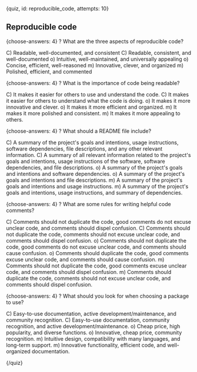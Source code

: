 
{quiz, id: reproducible_code, attempts: 10}

## Reproducible code

{choose-answers: 4}
? What are the three aspects of reproducible code?

C) Readable, well-documented, and consistent
C) Readable, consistent, and well-documented
o) Intuitive, well-maintained, and universally appealing
o) Concise, efficient, well-reasoned
m) Innovative, clever, and organized
m) Polished, efficient, and commented

{choose-answers: 4}
? What is the importance of code being readable?

C) It makes it easier for others to use and understand the code.
C) It makes it easier for others to understand what the code is doing.
o) It makes it more innovative and clever.
o) It makes it more efficient and organized.
m) It makes it more polished and consistent.
m) It makes it more appealing to others.

{choose-answers: 4}
? What should a README file include?

C) A summary of the project's goals and intentions, usage instructions, software dependencies, file descriptions, and any other relevant information.
C) A summary of all relevant information related to the project's goals and intentions, usage instructions of the software, software dependencies, and file descriptions.
o) A summary of the project's goals and intentions and software dependencies.
o) A summary of the project's goals and intentions and file descriptions.
m) A summary of the project's goals and intentions and usage instructions.
m) A summary of the project's goals and intentions, usage instructions, and summary of dependencies.

{choose-answers: 4}
? What are some rules for writing helpful code comments?

C) Comments should not duplicate the code, good comments do not excuse unclear code, and comments should dispel confusion.
C) Comments should not duplicate the code, comments should not excuse unclear code, and comments should dispel confusion.
o) Comments should not duplicate the code, good comments do not excuse unclear code, and comments should cause confusion.
o) Comments should duplicate the code, good comments excuse unclear code, and comments should cause confusion.
m) Comments should not duplicate the code, good comments excuse unclear code, and comments should dispel confusion.
m) Comments should duplicate the code, comments should not excuse unclear code, and comments should dispel confusion.

{choose-answers: 4}
? What should you look for when choosing a package to use?

C) Easy-to-use documentation, active development/maintenance, and community recognition.
C) Easy-to-use documentation, community recognition, and active development/maintenance.
o) Cheap price, high popularity, and diverse functions.
o) Innovative, cheap price, community recognition.
m) Intuitive design, compatibility with many languages, and long-term support.
m) Innovative functionality, efficient code, and well-organized documentation.


{/quiz}
